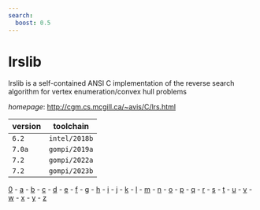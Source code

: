 ```yaml
---
search:
  boost: 0.5
---
```

# lrslib

lrslib is a self-contained ANSI C implementation of the reverse search algorithm for vertex enumeration/convex hull problems

*homepage*: <http://cgm.cs.mcgill.ca/~avis/C/lrs.html>

version | toolchain
--------|----------
``6.2`` | ``intel/2018b``
``7.0a`` | ``gompi/2019a``
``7.2`` | ``gompi/2022a``
``7.2`` | ``gompi/2023b``

[0](../0/index.md) - [a](../a/index.md) - [b](../b/index.md) - [c](../c/index.md) - [d](../d/index.md) - [e](../e/index.md) - [f](../f/index.md) - [g](../g/index.md) - [h](../h/index.md) - [i](../i/index.md) - [j](../j/index.md) - [k](../k/index.md) - [l](../l/index.md) - [m](../m/index.md) - [n](../n/index.md) - [o](../o/index.md) - [p](../p/index.md) - [q](../q/index.md) - [r](../r/index.md) - [s](../s/index.md) - [t](../t/index.md) - [u](../u/index.md) - [v](../v/index.md) - [w](../w/index.md) - [x](../x/index.md) - [y](../y/index.md) - [z](../z/index.md)

